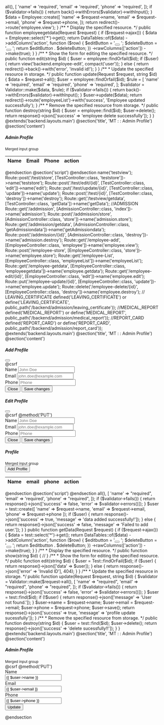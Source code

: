 <?php

namespace App\Http\Controllers;

use App\Models\Employee;
use Illuminate\Http\Request;
use Illuminate\Support\Facades\Validator;
use Yajra\DataTables\Facades\DataTables;

class EmployeeController extends Controller
{
    /**
     * Display a listing of the resource.
     */
    public function employee()
    {
        return view('backend.employee');
    }

    /**
     * Show the form for creating a new resource.
     */
    public function employeeList()
    {
        return view('backend.employeeList');
    }

    /**
     * Store a newly created resource in storage.
     */
    public function store(Request $request)
    {
        $validator = Validator::make($request->all(), [
            'name' => 'required',
            'email' => 'required',
            'phone' => 'required',
        ]);
        if ($validator->fails()) {
            return back()->withErrors($validator)->withInput();
        }
        $data = Employee::create([
            'name' => $request->name,
            'email' => $request->email,
            'phone' => $request->phone,
        ]);

        return redirect()->route('employee.view');
    }

    /**
     * Display the specified resource.
     */
    public function employeegetdata(Request $request)
    {
        if ($request->ajax()) {
            $data = Employee::select('*')->get();
            return DataTables::of($data)
                ->addColumn('action', function ($row) {
                    $editButton = '<button class="btn btn-dark edit-btn btn-sm" data-row-id="' . $row->id . '" ><i class="fa-solid fa-pencil"></i></button>&nbsp;';
                    $deleteButton = '<button class="btn btn-dark delete-btn btn-sm" data-row-id="' . $row->id . '" ><i class="fa-solid fa-delete-left"></i></button>&nbsp;';
                    return $editButton . $deleteButton;
                })

                ->rawColumns(['action'])
                ->make(true);
        }
    }

    /**
     * Show the form for editing the specified resource.
     */
    public function edit(string $id)
    {
        $user = employee::findOrfail($id);
        if ($user) {
            return view('backend.employee-edit', compact('user'));
        } else {
            return redirect()->back()->with('error', 'invalid id!');
        }
    }

    /**
     * Update the specified resource in storage.
     */
    public function update(Request $request, string $id)
    {
        $data = $request->all();
        $user = employee::findOrfail($id);
        $rule = [
            'name' => 'required',
            'email' => 'required',
            'phone' => 'required',
        ];
        $validator = Validator::make($data, $rule);
        if ($validator->fails()) {
            return back()->withErrors($validator)->withInput();
        }
        $user->update($data);
        return redirect()->route('employeeList')->with('success', 'Employee updated successfully');
    }

    /**
     * Remove the specified resource from storage.
     */
    public function destroy(string $id)
    {
        $user = employee::find($id);
        $user->delete();
        return response()->json(['success' => 'employee delete successfully']);
    }
}
@extends('backend.layouts.main')
@section('title', 'MT : : Admin Profile')
@section('content')
    <div class="container-xxl flex-grow-1 container-p-y">
        <div class="row">
            <!-- Basic with Icons -->
            <div class="col-xxl">
                <div class="card mb-4">
                    <div class="card-header d-flex align-items-center justify-content-between">
                        <h5 class="mb-0">Admin Profile</h5>
                        <small class="text-muted float-end">Merged input group</small>
                    </div>
                    <div class="card-body">
                        <table class="table" id="employeetable">
                            <thead>
                                <tr>
                                    <th>Name</th>
                                    <th>Email</th>
                                    <th>Phone</th>
                                    <th>action</th>
                                </tr>
                            </thead>
                        </table>
                    </div>
                </div>
            </div>
        </div>
    </div>
@endsection

@section('script')
    <script src="https://cdn.datatables.net/1.10.19/js/jquery.dataTables.min.js"></script>
    <script>
        $(document).ready(function() {
            $('#employeetable').DataTable({
                processing: true,
                serverSide: true,
                ajax: '{{ route('employee.getdata') }}',
                columns: [{
                        data: 'name',
                        name: 'name'
                    },
                    {
                        data: 'email',
                        name: 'email'
                    },
                    {
                        data: 'phone',
                        name: 'phone'
                    }, {
                        data: 'action',
                        name: 'action',
                        orderable: false,
                        searchable: true
                    }
                ]
            });

            $(document).on('click', '.delete-btn', function(e) {
                var deleteBtn = $(this);
                var id = deleteBtn.data('row-id');
                var r = confirm('Are you sure you want to delete?');
                if (!r) {
                    return false;
                }
                $.ajax({
                    type: "POST",
                    url: "/employee-delete/" + id,
                    data: {
                        _token: "{{ csrf_token() }}",
                        _method: "DELETE"
                    },
                    success: function(resp) {
                        if (resp.success) {
                            $('#employeetable').DataTable().ajax.reload();
                            $('.alert-success .msg-content').html(resp.message);
                            $('.alert-success').show();
                        } else {
                            $('.alert-danger .msg-content').html(resp.message);
                            $('.alert-danger').show();
                        }
                        deleteBtn.attr('disabled', false);
                    },
                    error: function(xhr, status, error) {
                        alert('Error: ' + error);
                        deleteBtn.attr('disabled', false);
                    }
                });
            });

            $("#employeetable").on('click', '.edit-btn', function() {
                var editBtn = $(this);
                var id = editBtn.data('row-id'); // Change to data('row-id')
                window.location.href = "/employee-edit/" + id;
            });


        });
    </script>
@endsection
<?php

use App\Http\Controllers\AdmissionController;
use App\Http\Controllers\EmployeeController;
use App\Http\Controllers\TestController;
use Illuminate\Support\Facades\Route;

Route::get('/', function () {
    return view('backend.dashboard');
});


// TEST
Route::get('/testview', [TestController::class, 'testview'])->name('testview');
Route::post('/test/store', [TestController::class, 'teststore'])->name('teststore');
Route::post('/test/edit/{id}', [TestController::class, 'edit'])->name('edit');
Route::put('/test/update/{id}', [TestController::class, 'update'])->name('update');
Route::post('/test/{id}', [TestController::class, 'destroy'])->name('destroy');
Route::get('/testview/getdata', [TestController::class, 'getData'])->name('getData');


//ADMISSION
Route::get('/addmission', [AdmissionController::class, 'index'])->name('admission');
Route::post('/addmission/store', [AdmissionController::class, 'store'])->name('admission.store');
Route::get('/addmission/getdata', [AdmissionController::class, 'getAdmissiondata'])->name('getAdmissiondata');
Route::post('/addmission/{id}', [AdmissionController::class, 'destroy'])->name('admission.destroy');


Route::get('/employee-add', [EmployeeController::class, 'employee'])->name('employee.view');

Route::post('/employee-store', [EmployeeController::class, 'store'])->name('employee.store');
Route::get('/employee-List', [EmployeeController::class, 'employeeList'])->name('employeeList');
Route::get('/employee-getdata', [EmployeeController::class, 'employeegetdata'])->name('employee.getdata');
Route::get('/employee-edit/{id}', [EmployeeController::class, 'edit'])->name('employee.edit');
Route::put('/employee-update/{id}', [EmployeeController::class, 'update'])->name('employee.update');
Route::delete('/employee-delete/{id}', [EmployeeController::class, 'destroy'])->name('employee.destroy');



// LEAVING_CERTIFICATE
defined('LEAVING_CERTIFICATE') or define('LEAVING_CERTIFICATE', public_path('/backend/admission/leaving_certificate'));

//MEDICAL_REPORT
defined('MEDICAL_REPORT') or define('MEDICAL_REPORT', public_path('/backend/admission/medical_report'));

//REPORT_CARD
defined('REPORT_CARD') or define('REPORT_CARD', public_path('/backend/admission/report_card'));
@extends('backend.layouts.main')
@section('title', 'MT : : Admin Profile')
@section('content')

    <div class="container-xxl flex-grow-1 container-p-y">

        <div class="row">

            <!-- Modal -->
            <div class="modal fade" id="profileModal" tabindex="-1" aria-labelledby="profileModalLabel" aria-hidden="true">
                <div class="modal-dialog">
                    <div class="modal-content">
                        <div class="modal-header">
                            <h5 class="modal-title" id="profileModalLabel">Add Profile</h5>
                            <button type="button" class="btn-close" data-bs-dismiss="modal" aria-label="Close"></button>
                        </div>
                        <div class="modal-body">
                            <form action="{!! route('teststore') !!}" method="POST" id="myform">
                                @csrf
                                <div class="mb-3">
                                    <label for="fullname" class="form-label">Name</label>
                                    <input type="text" class="form-control" name="name" placeholder="John Doe">
                                </div>
                                <div class="mb-3">
                                    <label for="email" class="form-label">Email</label>
                                    <input type="email" class="form-control" name="email"
                                        placeholder="john.doe@example.com">
                                </div>
                                <div class="mb-3">
                                    <label for="phone" class="form-label">Phone</label>
                                    <input type="text" class="form-control" name="phone" placeholder="Phone">
                                </div>
                                <div class="modal-footer">
                                    <button type="button" class="btn btn-secondary" data-bs-dismiss="modal">Close</button>
                                    <button type="submit" class="btn btn-primary">Save changes</button>
                                </div>
                            </form>
                        </div>
                    </div>
                </div>
            </div>



            <!-- Edit Modal -->
            <div class="modal fade" id="editProfileModal" tabindex="-1" aria-labelledby="editProfileModalLabel"
                aria-hidden="true">
                <div class="modal-dialog">
                    <div class="modal-content">
                        <div class="modal-header">
                            <h5 class="modal-title" id="editProfileModalLabel">Edit Profile</h5>
                            <button type="button" class="btn-close" data-bs-dismiss="modal" aria-label="Close"></button>
                        </div>
                        <div class="modal-body">
                            <form action="" method="POST" id="editForm">
                                @csrf
                                @method('PUT')
                                <div class="mb-3">
                                    <label for="editName" class="form-label">Name</label>
                                    <input type="text" class="form-control" id="editName" name="name"
                                        placeholder="John Doe">
                                </div>
                                <div class="mb-3">
                                    <label for="editEmail" class="form-label">Email</label>
                                    <input type="email" class="form-control" id="editEmail" name="email"
                                        placeholder="john.doe@example.com">
                                </div>
                                <div class="mb-3">
                                    <label for="editPhone" class="form-label">Phone</label>
                                    <input type="text" class="form-control" id="editPhone" name="phone"
                                        placeholder="Phone">
                                </div>
                                <div class="modal-footer">
                                    <button type="button" class="btn btn-secondary" data-bs-dismiss="modal">Close</button>
                                    <button type="submit" class="btn btn-primary">Save changes</button>
                                </div>
                            </form>
                        </div>
                    </div>
                </div>
            </div>

            <!-- End Modal -->

            <!-- End Modal -->
            <!-- Basic with Icons -->
            <div class="col-xxl">
                <div class="card mb-4">
                    <div class="card-header d-flex align-items-center justify-content-between">
                        <h5 class="mb-0"> Profile</h5>
                        <small class="text-muted float-end">Merged input group</small>
                    </div>
                    <div class="card-body">
                        <button type="button" class="btn btn-primary" data-bs-toggle="modal"
                            data-bs-target="#profileModal">Add Profile</button>
                        <table class="table" id="getdata">
                            <thead>
                                <tr>
                                    <th>Name</th>
                                    <th>email</th>
                                    <th>phone</th>
                                    <th>action</th>
                                </tr>
                            </thead>
                        </table>
                    </div>
                </div>
            </div>
        </div>
    </div>
@endsection


@section('script')
    <script src="https://code.jquery.com/jquery-3.6.0.min.js"></script>
    <script src="https://cdn.datatables.net/1.11.5/js/jquery.dataTables.min.js"></script>

    <script>
        $(document).ready(function() {
            $('#myform').submit(function(e) {
                e.preventDefault();
                $.ajax({
                    type: "POST",
                    url: "{{ route('teststore') }}",
                    data: $(this).serialize(),
                    success: function(response) {
                        console.log(response);
                        $('#getdata').DataTable().ajax.reload();
                        $('#myform')[0].reset();
                        $('#profileModal').modal('hide');
                        alert('Data submitted successfully!');
                    },
                    error: function(error) {
                        console.log(error);
                        alert('Error occurred while submitting data.');
                    }
                });
            });

            $('#getdata').DataTable({
                processing: true,
                serverSide: true,
                ajax: {
                    url: "{{ route('getData') }}",
                    type: 'GET',
                },
                columns: [{
                        data: 'name',
                        name: 'name',
                        orderable: false,
                        searchable: true
                    },
                    {
                        data: 'email',
                        name: 'email',
                        orderable: false,
                        searchable: true
                    },
                    {
                        data: 'phone',
                        name: 'phone',
                        orderable: false,
                        searchable: true
                    },
                    {
                        data: 'action',
                        name: 'action',
                        orderable: false,
                        searchable: true
                    },
                ]
            });

            $(document).on('click', '.edit-btn', function() {
                var id = $(this).data('row-id');
                $.ajax({
                    type: "post",
                    url: "/test/edit/" + id,
                    data: {
                        _token: "{!! csrf_token() !!}"
                    },
                    success: function(response) {
                        $('#editName').val(response.data.name);
                        $('#editEmail').val(response.data.email);
                        $('#editPhone').val(response.data.phone);
                        $('#editForm').attr('action', '/test/' + id);
                        $('#editProfileModal').modal('show');
                    },
                    error: function(error) {
                        console.log(error);
                        alert('Error occurred while fetching data.');
                    }
                });
            });


            $('#editForm').submit(function(e) {
                e.preventDefault();
                var id = $(this).attr('action').split('/').pop();
                $.ajax({
                    type: "PUT",
                    url: "/test/update/" + id,
                    data: $(this).serialize(),
                    success: function(response) {
                        console.log(response);
                        $('#getdata').DataTable().ajax.reload();
                        $('#editProfileModal').modal('hide');
                        alert('Data Updated successfully!');
                    },
                    error: function(error) {
                        console.log(error);
                        alert('Error occurred while submitting data.');
                    }
                });
            });



            $(document).on('click', '.delete-btn', function(e) {
                var deleteBtn = $(this);
                var id = deleteBtn.data('row-id');
                var r = confirm("Are you sure to delete this?");
                if (!r) {
                    return false;
                }
                $.ajax({
                    type: "post",
                    url: "/test/" + id,
                    data: {
                        _token: "{!! csrf_token() !!}"
                    },
                    success: function(resp) {
                        if (resp.success) {
                            $('#getdata').DataTable().ajax.reload();
                            $('.alert-success .msg-content').html(resp.message);
                            $('.alert-success').show();
                        } else {
                            $('.alert-danger .msg-content').html(resp.message);
                            $('.alert-danger').show();
                        }
                        deleteBtn.attr('disabled', false);
                        table.draw();
                    },
                    error: function(e) {
                        alert('Error: ' + e);
                        deleteBtn.attr('disabled', false);
                    }
                });
            });

        });
    </script>

@endsection
<?php

namespace App\Http\Controllers;

use App\Models\test;
use Illuminate\Http\Request;
use Illuminate\Support\Facades\Validator;
use Yajra\DataTables\Facades\DataTables;

class TestController extends Controller
{
    /**
     * Display a listing of the resource.
     */
    public function testview()
    {
        return view('backend.test');
    }

    /**
     * Show the form for creating a new resource.
     */
    public function create()
    {
        //
    }

    /**
     * Store a newly created resource in storage.
     */
    public function teststore(Request $request)
    {
        $validator = Validator::make($request->all(), [
            'name' => "required",
            'email' => 'required',
            'phone' => "required",
        ]);

        if ($validator->fails()) {
            return response()->json(['success' => false, 'error' => $validator->errors()]);
        }

        $user = test::create([
            'name' => $request->name,
            'email' => $request->email,
            'phone' => $request->phone
        ]);
        if ($user) {
            return response()->json(['success' => true, 'message' => 'data added successfully!']);
        } else {
            return response()->json(['success' => false, 'message' => 'Failed to add user.']);
        }
    }

    public function getData(Request $request)
    {
        if ($request->ajax()) {
            $data = test::select('*')->get();
            return DataTables::of($data)

                ->addColumn('action', function ($row) {
                    $editbutton = '<button class = "btn btn-success  edit-btn btn-sm" data-row-id="' . $row->id . '"><i class="fa-solid fa-pencil"></i></button>&nbsp;';
                    $deleteButton = '<button class="btn btn-danger  delete-btn btn-sm" data-row-id="' . $row->id . '"><i class="fa-solid fa-delete-left"></i></button>&nbsp;';
                    return $editbutton . $deleteButton;
                })
                ->rawColumns(['action'])
                ->make(true);
        }
    }


    /**
     * Display the specified resource.
     */
    public function show(string $id)
    {
        //
    }

    /**
     * Show the form for editing the specified resource.
     */
    public function edit(string $id)
    {
        $user = Test::findOrFail($id);
        if ($user) {
            return response()->json(['data' => $user]);
        } else {
            return response()->json(['error' => 'Invalid ID'], 404);
        }
    }


    /**
     * Update the specified resource in storage.
     */
    public function update(Request $request, string $id)
    {
        $validator = Validator::make($request->all(), [
            'name' => "required",
            'email' => "required",
            'phone' => "required",
        ]);
        if ($validator->fails()) {
            return response()->json(['success' => false, 'error' => $validator->errors()]);
        }
        $user = test::find($id);
        if (!$user) {
            return response()->json(['message' => 'User not found.']);
        }
        $user->name = $request->name;
        $user->email = $request->email;
        $user->phone = $request->phone;
        $user->save();

        return response()->json(['success' => true, 'message' => 'profile update sucessfully']);
    }

    /**
     * Remove the specified resource from storage.
     */
    public function destroy(string $id)
    {
        $user = test::find($id);
        $user->delete();
        return response()->json(['success' => 'delete sucessfully!!']);
    }
}

@extends('backend.layouts.main')
@section('title', 'MT : : Admin Profile')
@section('content')

    <div class="container-xxl flex-grow-1 container-p-y">

        <div class="row">

            <div class="col-xxl">
                <div class="card mb-4">
                    <div class="card-header d-flex align-items-center justify-content-between">
                        <h5 class="mb-0">Admin Profile</h5>
                        <small class="text-muted float-end">Merged input group</small>
                    </div>
                    <div class="card-body">
                        <form id="profileForm" action="{{ route('employee.update', ['id' => $user->id]) }}" method="POST">
                            @csrf
                            @method('PUT')
                            <div class="row mb-3">
                                <input type="hidden" name="_method" value="PUT">

                                <label class="col-sm-2 col-form-label" for="name">Name</label>
                                <div class="col-sm-10">
                                    <input type="text" class="form-control" name="name" id="name"
                                        value="{{ $user->name }}" placeholder="John Doe" />
                                </div>
                            </div>

                            <div class="row mb-3">
                                <label class="col-sm-2 col-form-label" for="email">Email</label>
                                <div class="col-sm-10">
                                    <input type="text" id="email" class="form-control" name="email"
                                        value="{{ $user->email }}" placeholder="john.doe@example.com" />
                                </div>
                            </div>

                            <div class="row mb-3">
                                <label class="col-sm-2 col-form-label" for="phone">Phone</label>
                                <div class="col-sm-10">
                                    <input type="text" class="form-control" name="phone" id="phone"
                                        value="{{ $user->phone }}" placeholder="Phone Number" />
                                </div>
                            </div>
                            <div class="row justify-content-end">
                                <div class="col-sm-10">
                                    <button type="submit" class="btn btn-primary">Update</button>
                                </div>
                            </div>
                        </form>
                    </div>
                </div>
            </div>

        </div>

    </div>

@endsection

